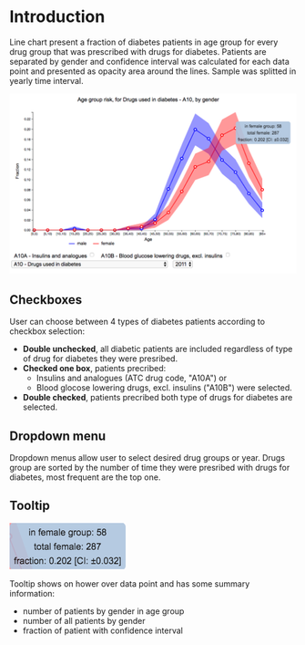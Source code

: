 # Introduction

Line chart present a fraction of diabetes patients in age group for every drug group that was prescribed with drugs for diabetes. Patients are separated by gender and confidence interval was calculated for each data point and presented as opacity area around the lines. Sample was splitted in yearly time interval. 

![LineGraph](https://github.com/AndrejFa/D3-visualization/blob/master/lineGraph/img/lineGraph.png)

## Checkboxes

User can choose between 4 types of diabetes patients according to checkbox selection:
- **Double unchecked**, all diabetic patients are included regardless of type of drug for diabetes they were presribed.
- **Checked one box**, patients precribed: 
	- Insulins and analogues (ATC drug code, "A10A") or 
	- Blood glocose lowering drugs, excl. insulins ("A10B") were selected.
- **Double checked**, patients precribed both type of drugs for diabetes are selected.
 
## Dropdown menu

Dropdown menus allow user to select desired drug groups or year. Drugs group are sorted by the number of time they were presribed with drugs for diabetes, most frequent are the top one. 

## Tooltip

![LineGraphTooltip](https://github.com/AndrejFa/D3-visualization/blob/master/lineGraph/img/lineGraph_tooltip.png)

Tooltip shows on hower over data point and has some summary information:
- number of patients by gender in age group
- number of all patients by gender
- fraction of patient with confidence interval

